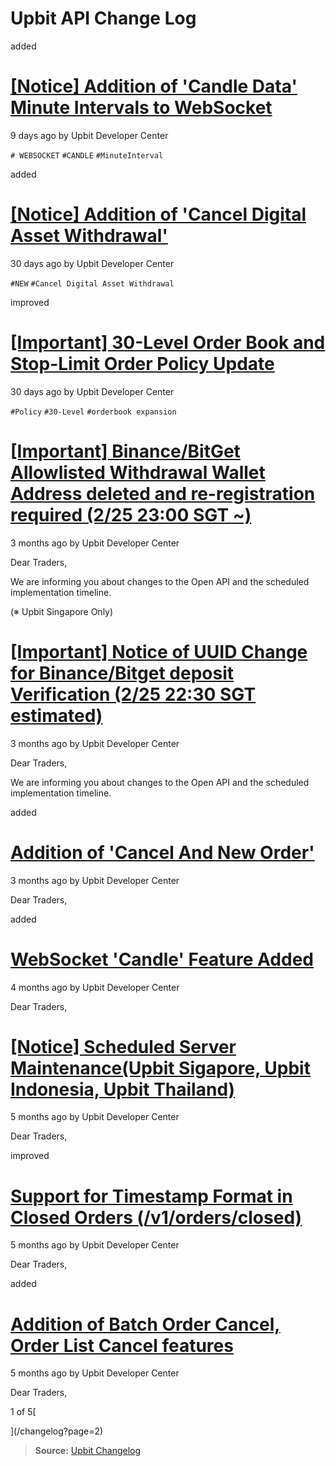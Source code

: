 # Upbit API Change Log

added

# [\[Notice\] Addition of 'Candle Data' Minute Intervals to WebSocket](/changelog/websocket_candles_miniutes)

9 days ago by Upbit Developer Center

`# WEBSOCKET` `#CANDLE` `#MinuteInterval`

added

# [\[Notice\] Addition of 'Cancel Digital Asset Withdrawal'](/changelog/cancel-digital-asset-withdrawal)

30 days ago by Upbit Developer Center

`#NEW` `#Cancel Digital Asset Withdrawal`

improved

# [\[Important\] 30-Level Order Book and Stop-Limit Order Policy Update](/changelog/orderbook_expansion)

30 days ago by Upbit Developer Center

`#Policy` `#30-Level` `#orderbook expansion`

# [\[Important\] Binance/BitGet Allowlisted Withdrawal Wallet Address deleted and re-registration required (2/25 23:00 SGT ~)](/changelog/vasp_uuid_change_action_needed)

3 months ago by Upbit Developer Center

Dear Traders,

We are informing you about changes to the Open API and the scheduled
implementation timeline.

(※ Upbit Singapore Only)

# [\[Important\] Notice of UUID Change for Binance/Bitget deposit Verification (2/25 22:30 SGT estimated)](/changelog/vasp_uuid_change)

3 months ago by Upbit Developer Center

Dear Traders,

We are informing you about changes to the Open API and the scheduled
implementation timeline.

added

# [Addition of 'Cancel And New Order'](/changelog/cancel_and_new_oreder)

3 months ago by Upbit Developer Center

Dear Traders,

added

# [WebSocket 'Candle' Feature Added](/changelog/websocket_candle)

4 months ago by Upbit Developer Center

Dear Traders,

# [\[Notice\] Scheduled Server Maintenance(Upbit Sigapore, Upbit Indonesia, Upbit Thailand)](/changelog/notice-scheduled-server-maintenance)

5 months ago by Upbit Developer Center

Dear Traders,

improved

# [Support for Timestamp Format in Closed Orders (/v1/orders/closed)](/changelog/closed_order_support_timestamp)

5 months ago by Upbit Developer Center

Dear Traders,

added

# [Addition of Batch Order Cancel, Order List Cancel features](/changelog/new_delete_orders)

5 months ago by Upbit Developer Center

Dear Traders,

1 of 5[

](/changelog?page=2)

> **Source:** [Upbit Changelog](https://global-docs.upbit.com/changelog)
